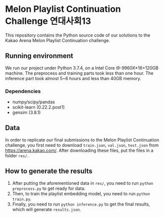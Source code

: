 # Melon Playlist Continuation Challenge 연대사회13

This repository contains the Python source code of our solutions to the Kakao Arena Melon Playlist Continuation challenge.

## Running environment

We run our project under Python 3.7.4, on a Intel Core i9-9960X*16+120GB machine. The preprocess and training parts took less than one hour. The inference part took almost 5~6 hours and less than 40GB memory.

### Dependencies

 - numpy/scipy/pandas
 - scikit-learn (0.22.2.post1)
 - gensim (3.8.1)

## Data

In order to replicate our final submissions to the Melon Playlist Continuation challenge, you first need to download `train.json`, `val.json`, `test.json` from https://arena.kakao.com/. After downloading these files, put the files in a folder `res/`.

## How to generate the results

 1. After putting the aforementioned data in `res/`, you need to run `python preprocess.py` to get ready for data. 
 2. Then, to train the playlist embedding model, you need to run `python train.py`. 
 3. Finally, you need to run `python inference.py` to get the final results, which will generate `results.json`.

